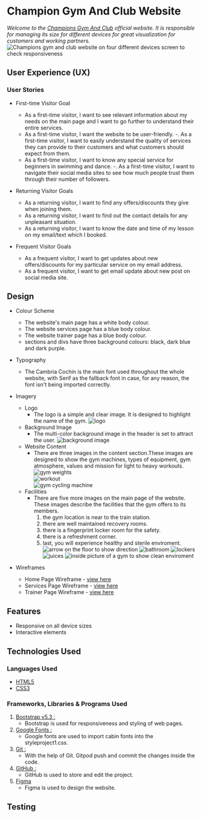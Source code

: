 #                                 Champion Gym And Club Website  

*Welcome to the [Champions Gym And Club](https://8000-farah94-projectonemiles-lmrovgr2hc8.ws.codeinstitute-ide.net/mainpage.html) official website. It is responsible for managing its size for different devices for great visualization for customers and working partners.* 
![Champions gym and club website on four different devices screen to check responsiveness](images/image.png)
 
 ## User Experience (UX)
### User Stories
  * First-time Visitor Goal
    - As a first-time visitor,  I want to see relevant information about my needs on the main page and I want to go further to understand their entire services. 
    -  As a first-time visitor, I want the website to be user-friendly. 
    -. As a first-time visitor, I want to easily understand the quality of services they can provide to their customers and what customers should expect from them.
    - As a first-time visitor, I want to know any special service for beginners in swimming and dance.
    -. As a first-time visitor, I want to navigate their social media sites to see how much people trust them through their number of followers.

 * Returning Visitor Goals
    - As a returning visitor, I want to find any offers/discounts they give when joining them.
    - As a returning visitor, I want to find out the contact details for any unpleasant situation.
    - As a returning visitor, I want to know the date and time of my lesson on my email/text which I booked.

 * Frequent Visitor Goals
    - As a frequent visitor, I want to get updates about new offers/discounts for my particular service on my email address.
    - As a frequent visitor, I want to get email update about new post on social media site.  


## Design
*  Colour Scheme
    - The website's main page has a white body colour.
    - The website services page has a blue body 
     colour.
    - The website trainer page has a blue body 
   colour. 
    - sections and divs have three background colours: black, dark blue and dark purple. 

*  Typography
   - The Cambria Cochin is the main font used throughout the whole website, with Serif as the fallback font in case, for any reason, the font isn't being imported correctly.

*  Imagery
    * Logo
      - The logo is a simple and clear image. It is designed to highlight the name of the gym. ![logo](images/real.jpg)
    * Background Image
       -  The multi-color background image in the header is set to attract the user.   ![background image](images/logo7.jpg)
    * Website Content   
       - There are three images in the content section.These images are designed to show the gym machines, types of equipment, gym atmosphere, values and mission for light to heavy workouts.   
       ![gym weights](images/one.jpg)  
       ![workout](images/two.jpg)  
       ![gym cycling machine](images/three.jpg)
    * Facilities    
      - There are five more images on the main page of the website. These images describe the facilities that the gym offers to its members. 
         1. the gym location is near to the train station.
         2. there are well maintained recovery rooms. 
         3. there is a fingerprint locker room for the safety. 
         4. there is a refreshment corner.
         5. last, you will experience healthy and sterile enviroment.
   ![arrow on the floor to show direction](images/location.jpg)
   ![bathroom](images/bath.jpg)
   ![lockers ](images/lockers.jpg)
   ![juices](images/juice.jpg)
   ![inside picture of a gym to show clean enviroment](images/clean.jpg)
   
* Wireframes
    - Home Page Wireframe - [view here](https://www.figma.com/design/5IJvJkYiBcvDniuKs1oU3s/Champions-Gym-And-Club?node-id=0-1)  
    - Services Page Wireframe - [view here](https://www.figma.com/design/5IJvJkYiBcvDniuKs1oU3s/Champions-Gym-And-Club?node-id=1-2)
    - Trainer Page Wireframe - [view here](https://www.figma.com/design/5IJvJkYiBcvDniuKs1oU3s/Champions-Gym-And-Club?node-id=1-3)

## Features
  + Responsive on all device sizes
  + Interactive elements

## Technologies Used
  ### Languages Used
   * [HTML5](https://en.wikipedia.org/wiki/HTML5)
   * [CSS3](https://en.wikipedia.org/wiki/CSS)
 
  ### Frameworks, Libraries & Programs Used
   1. [Bootstrap v5.3 :](https://getbootstrap.com/)
        - Bootstrap is used for responsiveness and styling of web pages.
   2. [Google Fonts :](https://fonts.google.com/) 
        - Google fonts are used to import cabin fonts into the styleproject1.css.
   3. [Git :](https://git-scm.com/)
        - With the help of Git. Gitpod push and commit the changes inside the code.
   4. [GitHub :](https://github.com/)
        - GitHub is used to store and edit the project.
   5. [Figma](https://www.figma.com/)
        - Figma is used to design the website.                       


## Testing

